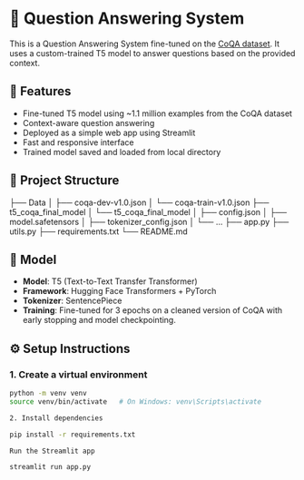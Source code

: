 # 🤖 Question Answering System

This is a Question Answering System fine-tuned on the [CoQA dataset](https://stanfordnlp.github.io/coqa/). It uses a custom-trained T5 model to answer questions based on the provided context.

## 🚀 Features

- Fine-tuned T5 model using ~1.1 million examples from the CoQA dataset
- Context-aware question answering
- Deployed as a simple web app using Streamlit
- Fast and responsive interface
- Trained model saved and loaded from local directory

## 📁 Project Structure

├── Data
│ ├── coqa-dev-v1.0.json
│ └── coqa-train-v1.0.json
├── t5_coqa_final_model
│ └── t5_coqa_final_model
│ ├── config.json
│ ├── model.safetensors
│ ├── tokenizer_config.json
│ └── ...
├── app.py
├── utils.py
├── requirements.txt
└── README.md

## 🧠 Model

- **Model**: T5 (Text-to-Text Transfer Transformer)
- **Framework**: Hugging Face Transformers + PyTorch
- **Tokenizer**: SentencePiece
- **Training**: Fine-tuned for 3 epochs on a cleaned version of CoQA with early stopping and model checkpointing.

## ⚙️ Setup Instructions

### 1. Create a virtual environment

```bash
python -m venv venv
source venv/bin/activate   # On Windows: venv\Scripts\activate

2. Install dependencies

pip install -r requirements.txt

Run the Streamlit app

streamlit run app.py